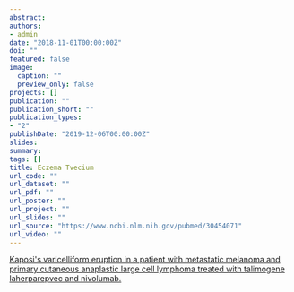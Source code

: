 ```yaml
---
abstract: 
authors:
- admin
date: "2018-11-01T00:00:00Z"
doi: ""
featured: false
image:
  caption: ""
  preview_only: false
projects: []
publication: ""
publication_short: ""
publication_types:
- "2"
publishDate: "2019-12-06T00:00:00Z"
slides: 
summary: 
tags: []
title: Eczema Tvecium
url_code: ""
url_dataset: ""
url_pdf: ""
url_poster: ""
url_project: ""
url_slides: ""
url_source: "https://www.ncbi.nlm.nih.gov/pubmed/30454071"
url_video: ""
---
```


[Kaposi's varicelliform eruption in a patient with metastatic melanoma and primary cutaneous anaplastic large cell lymphoma treated with talimogene laherparepvec and nivolumab.](https://www.ncbi.nlm.nih.gov/pubmed/30454071)

 